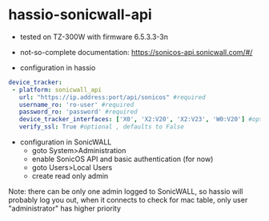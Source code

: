 # hassio-sonicwall-api
 * tested on TZ-300W with firmware 6.5.3.3-3n
 * not-so-complete documentation: https://sonicos-api.sonicwall.com/#/
 
 * configuration in hassio
 ```yaml
 device_tracker:
  - platform: sonicwall_api
    url: "https://ip.address:port/api/sonicos" #required
    username_ro: 'ro-user' #required
    password_ro: 'password' #required
    device_tracker_interfaces: ['X0', 'X2:V20', 'X2:V23', 'W0:V20'] #optional , defaults to ['X0'] , can also be ['all']
    verify_ssl: True #optional , defaults to False
```
 * configuration in SonicWALL
   * goto System>Administration
   * enable SonicOS API and basic authentication (for now)
   * goto Users>Local Users
   * create read only admin

Note: there can be only one admin logged to SonicWALL, so hassio will probably log you out, when it connects to check for mac table, only user "administrator" has higher priority

